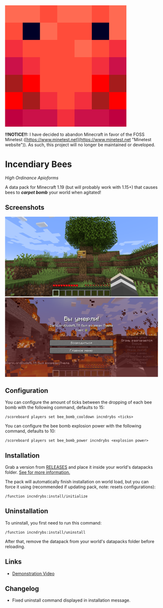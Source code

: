 ![logo](logo.png)

**!!NOTICE!!:** I have decided to abandon Minecraft in favor of the FOSS Minetest ([https://www.minetest.net](https://www.minetest.net "Minetest website")). As such, this project will no longer be maintained or developed.

# Incendiary Bees

*High Ordinance Apioforms*

A data pack for Minecraft 1.19 (but will probably work with 1.15+) that causes bees to ***carpet bomb*** your world when agitated!

## Screenshots

![screenshot](screenshots/curiosity.png)
![screenshot](screenshots/understanding.png)

## Configuration

You can configure the amount of ticks between the dropping of each bee bomb with the following command, defaults to 15:

```text
/scoreboard players set bee_bomb_cooldown incndrybs <ticks>
```

You can configure the bee bomb explosion power with the following command, defaults to 10:

```text
/scoreboard players set bee_bomb_power incndrybs <explosion power>
```

## Installation

Grab a version from [RELEASES](https://github.com/ona-li-toki-e-jan-Epiphany-tawa-mi/Incendiary-Bees/releases "Incendiary Bees Releases Page") and place it inside your world's datapacks folder. [See for more information.](https://minecraft.fandom.com/wiki/Tutorials/Installing_a_data_pack "A Minecraft Wiki tutorial on installing data packs")

The pack will automatically finish installation on world load, but you can force it using (recommended if updating pack, note: resets configurations):

```text
/function incndrybs:install/initialize
```

## Uninstallation

To uninstall, you first need to run this command:

```text
/function incndrybs:install/uninstall
```

After that, remove the datapack from your world's datapacks folder before reloading.

## Links

- [Demonstration Video](https://www.youtube.com/watch?v=FldGUMvSmdo "Incendiary Bees demonstration video on YouTube")

## Changelog

- Fixed uninstall command displayed in installation message.
